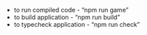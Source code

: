 - to run compiled code - “npm run game”
- to build application - “npm run build”
- to typecheck application - “npm run check”